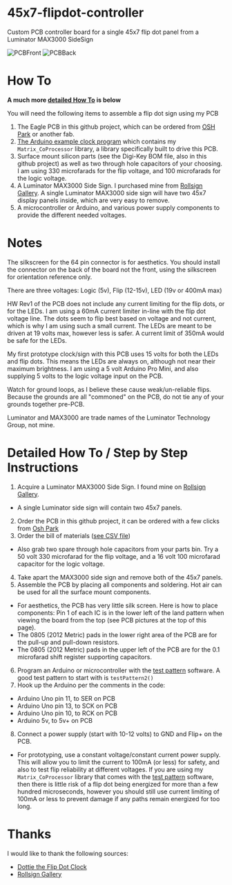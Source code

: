 # 45x7-flipdot-controller
Custom PCB controller board for a single 45x7 flip dot panel from a Luminator MAX3000 SideSign

![PCBFront](https://644db4de3505c40a0444-327723bce298e3ff5813fb42baeefbaa.ssl.cf1.rackcdn.com/efcd5a3d5b252e8c72fecd9c762bc942.png) ![PCBBack](https://644db4de3505c40a0444-327723bce298e3ff5813fb42baeefbaa.ssl.cf1.rackcdn.com/0564cc1702dee4a132bf6b567288d8c7.png)

# How To

**A much more [detailed How To](#detailed) is below**

You will need the following items to assemble a flip dot sign using my PCB

1. The Eagle PCB in this github project, which can be ordered from [OSH Park](https://oshpark.com/shared_projects/JROcn5LK) or another fab.
2. [The Arduino example clock program](https://github.com/hshutan/FlipDotDisplay_Clock1_SWv1) which contains my `Matrix_CoProcessor` library, a library specifically built to drive this PCB.
3. Surface mount silicon parts (see the Digi-Key BOM file, also in this github project) as well as two through hole capacitors of your choosing. I am using 330 microfarads for the flip voltage, and 100 microfarads for the logic voltage.
4. A Luminator MAX3000 Side Sign. I purchased mine from [Rollsign Gallery](http://rollsigngallery.com/). A single Luminator MAX3000 side sign will have two 45x7 display panels inside, which are very easy to remove.
5. A microcontroller or Arduino, and various power supply components to provide the different needed voltages.
 

# Notes
The silkscreen for the 64 pin connector is for aesthetics. You should install the connector on the back of the board not the front, using the silkscreen for orientation reference only.

There are three voltages: Logic (5v), Flip (12-15v), LED (19v or 400mA max)

HW Rev1 of the PCB does not include any current limiting for the flip dots, or for the LEDs. I am using a 60mA current limiter in-line with the flip dot voltage line. The dots seem to flip best based on voltage and not current, which is why I am using such a small current. The LEDs are meant to be driven at 19 volts max, however less is safer. A current limit of 350mA would be safe for the LEDs.

My first prototype clock/sign with this PCB uses 15 volts for both the LEDs and flip dots. This means the LEDs are always on, although not near their maximum brightness. I am using a 5 volt Arduino Pro Mini, and also supplying 5 volts to the logic voltage input on the PCB.

Watch for ground loops, as I believe these cause weak/un-reliable flips. Because the grounds are all "commoned" on the PCB, do not tie any of your grounds together pre-PCB.

Luminator and MAX3000 are trade names of the Luminator Technology Group, not mine.

<a name="detailed"></a>
# Detailed How To / Step by Step Instructions
1. Acquire a Luminator MAX3000 Side Sign. I found mine on [Rollsign Gallery](http://rollsigngallery.com/).
  - A single Luminator side sign will contain two 45x7 panels.
2. Order the PCB in this github project, it can be ordered with a few clicks from [Osh Park](https://oshpark.com/shared_projects/JROcn5LK)
3. Order the bill of materials ([see CSV file](https://github.com/hshutan/45x7-flipdot-controller/blob/master/FlipDotBOM.csv))
  - Also grab two spare through hole capacitors from your parts bin. Try a 50 volt 330 microfarad for the flip voltage, and a 16 volt 100 microfarad capacitor for the logic voltage.
4. Take apart the MAX3000 side sign and remove both of the 45x7 panels.
5. Assemble the PCB by placing all components and soldering. Hot air can be used for all the surface mount components.
  - For aesthetics, the PCB has very little silk screen. Here is how to place components: Pin 1 of each IC is in the lower left of the land pattern when viewing the board from the top (see PCB pictures at the top of this page).
  - The 0805 (2012 Metric) pads in the lower right area of the PCB are for the pull-up and pull-down resistors.
  - The 0805 (2012 Metric) pads in the upper left of the PCB are for the 0.1 microfarad shift register supporting capacitors.
6. Program an Arduino or microcontroller with the [test pattern](https://github.com/hshutan/FlipDotDisplay_TestPatterns_SWv1) software. A good test pattern to start with is `testPattern2()`
7. Hook up the Arduino per the comments in the code:
  - Arduino Uno pin 11, to SER on PCB
  - Arduino Uno pin 13, to SCK on PCB
  - Arduino Uno pin 10, to RCK on PCB
  - Arduino 5v, to 5v+ on PCB
8. Connect a power supply (start with 10-12 volts) to GND and Flip+ on the PCB.
  - For prototyping, use a constant voltage/constant current power supply. This will allow you to limit the current to 100mA (or less) for safety, and also to test flip reliability at different voltages. If you are using my `Matrix_CoProcessor` library that comes with the [test pattern](https://github.com/hshutan/FlipDotDisplay_TestPatterns_SWv1) software, then there is little risk of a flip dot being energized for more than a few hundred microseconds, however you should still use current limiting of 100mA or less to prevent damage if any paths remain energized for too long.

# Thanks
I would like to thank the following sources:
- [Dottie the Flip Dot Clock](http://dhenshaw.com/Art/Dottie/start.html)
- [Rollsign Gallery](http://rollsigngallery.com/)
